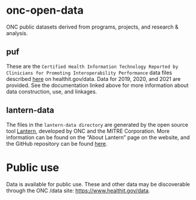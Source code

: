 # onc-open-data
ONC public datasets derived from programs, projects, and research &amp; analysis.
## puf
These are the `Certified Health Information Technology Reported by Clinicians for Promoting Interoperability Performance` data files described [here](https://healthit.gov/data/data) on healthit.gov/data. Data for 2019, 2020, and 2021 are provided. See the documentation linked above for more information about data construction, use, and linkages.
## lantern-data
The files in the `lantern-data directory` are generated by the open source tool [Lantern](https://lantern.healthit.gov/?tab=dashboard_tab), developed by ONC and the MITRE Corporation. More information can be found on the “About Lantern” page on the website, and the GitHub repository can be found [here](https://github.com/onc-healthit/lantern-back-end).
# Public use
Data is available for public use. These and other data may be discoverable through the ONC /data site: https://www.healthit.gov/data.
